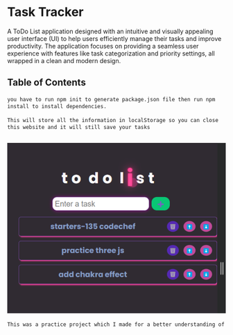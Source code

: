 # Task Tracker

A ToDo List application designed with an intuitive and visually appealing user interface (UI) to help users efficiently manage their tasks and improve productivity. The application focuses on providing a seamless user experience with features like task categorization and priority settings, all wrapped in a clean and modern design.

## Table of Contents

    you have to run npm init to generate package.json file then run npm install to install dependencies.

    This will store all the information in localStorage so you can close this website and it will still save your tasks

##

![alt text](image.png)

```bash
This was a practice project which I made for a better understanding of react.js
```
